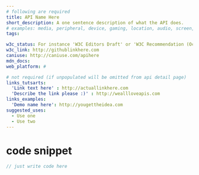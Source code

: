 ```yaml
---
# following are required
title: API Name Here
short_description: A one sentence description of what the API does.
# examples: media, peripheral, device, gaming, location, audio, screen,
tags: 

w3c_status: For instance 'W3C Editors Draft' or 'W3C Recommendation (Oct '13)'
w3c_link: http://githublinkhere.com
caniuse: http://caniuse.com/apihere
mdn_docs: 
web_platform: #

# not required (if unpopulated will be omitted from api detail page)
links_tutsarts:
  'Link text here' : http://actuallinkhere.com
  'Describe the link please :)' : http://weallloveapis.com
links_examples:
  'Demo name here': http://yougettheidea.com
suggested_uses:
  - Use one
  - Use two
---
```


# code snippet
```js
// just write code here

```
